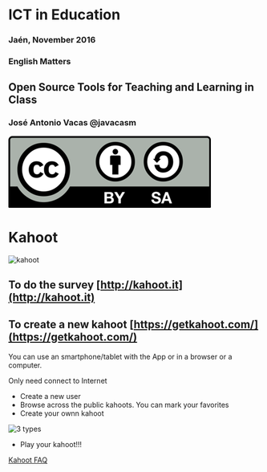 # ICT in Education

### Jaén, November 2016

### English Matters

## Open Source Tools for Teaching and Learning in Class

### José Antonio Vacas @javacasm

![./Licencia CC.png](./images/Licencia_CC.png)

# Kahoot

![kahoot](https://i.ytimg.com/vi/I2DeuYWJ6vI/maxresdefault.jpg)

## To do the survey [http://kahoot.it](http://kahoot.it)

## To create a new kahoot [https://getkahoot.com/](https://getkahoot.com/)

You can use an smartphone/tablet with the App or in a browser or a computer.

Only need connect to Internet

* Create a new user
* Browse across the public kahoots. You can mark your favorites
* Create your ownn kahoot

![3 types](https://kahoot.uservoice.com/assets/111680995/KahootTypes.png)
* Play your kahoot!!!

[Kahoot FAQ](https://getkahoot.com/support/faq/)
